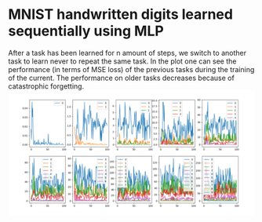 # MNIST handwritten digits learned sequentially using MLP

After a task has been learned for n amount of steps, we switch to another task to learn never to repeat the same task.
In the plot one can see the performance (in terms of MSE loss) of the previous tasks during the training of the current.
The performance on older tasks decreases because of catastrophic forgetting.
<img src="https://github.com/MOVzeroOne/CatastrophicForgettingMLP/blob/master/plot.PNG"> 